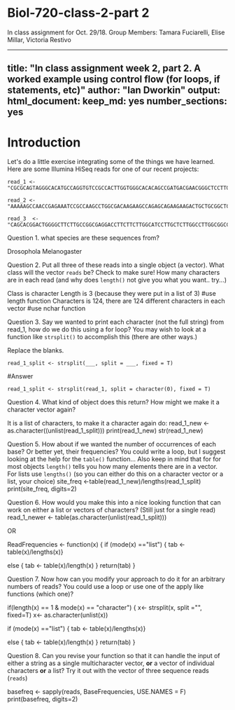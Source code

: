 # Biol-720-class-2-part 2
In class assignment for Oct. 29/18. 
Group Members: Tamara Fuciarelli, Elise Millar, Victoria Restivo

---
title: "In class assignment week 2, part 2. A worked example using control flow (for loops, if statements, etc)"
author: "Ian Dworkin"
output: 
  html_document:
    keep_md: yes
    number_sections: yes
---

# Introduction
Let's do a little exercise integrating some of the things we have learned. Here are some Illumina HiSeq reads for one of our recent projects:

```{r}
read_1 <- "CGCGCAGTAGGGCACATGCCAGGTGTCCGCCACTTGGTGGGCACACAGCCGATGACGAACGGGCTCCTTGACTATAATCTGACCCGTTTGCGTTTGGGTGACCAGGGAGAACTGGTGCTCCTGC"

read_2 <- "AAAAAGCCAACCGAGAAATCCGCCAAGCCTGGCGACAAGAAGCCAGAGCAGAAGAAGACTGCTGCGGCTCCCGCTGCCGGCAAGAAGGAGGCTGCTCCCTCGGCTGCCAAGCCAGCTGCCGCTG"

read_3  <- "CAGCACGGACTGGGGCTTCTTGCCGGCGAGGACCTTCTTCTTGGCATCCTTGCTCTTGGCCTTGGCGGCCGCGGTCGTCTTTACGGCCGCGGGCTTCTTGGCAGCAGCACCGGCGGTCGCTGGC"
```

Question 1. what species are these sequences from? 

Drosophola Melanogaster

Question 2. Put all three of these reads into a single object (a vector).  What class will the vector `reads` be? Check to make sure! How many characters are in each read (and why does `length()` not give you what you want.. try...)

Class is character
Length is 3 (because they were put in a list of 3) #use length function
Characters is 124, there are 124 different characters in each vector #use nchar function

Question 3. Say we wanted to print each character (not the full string) from read_1, how do we do this using a for loop? You may wish to look at a function like `strsplit()` to accomplish this (there are other ways.)

Replace the blanks.
```{r}
read_1_split <- strsplit(___, split = ___, fixed = T) 
```

#Answer
```{r}
read_1_split <- strsplit(read_1, split = character(0), fixed = T) 
```

Question 4. What kind of object does this return? How might we make it a character vector again?

It is a list of characters, to make it a character again do: 
read_1_new <- as.character((unlist(read_1_split)))
print(read_1_new)
str(read_1_new)

Question 5. How about if we wanted the number of occurrences of each base? Or better yet, their frequencies? You could write a loop, but I suggest looking at the help for the `table()` function... Also keep in mind that for for most objects `length()` tells you how many elements there are in a vector. For lists use `lengths()` (so you can either do this on a character vector or a list, your choice)
site_freq <-table(read_1_new)/lengths(read_1_split)
print(site_freq, digits=2)

Question 6. How would you make this into a nice looking function that can work on either  a list or vectors of characters? (Still just for a single read)
read_1_newer <- table(as.character(unlist(read_1_split)))

OR


ReadFrequencies <- function(x) {
if (mode(x) =="list") { 
tab <- table(x)/lengths(x)}

else {
tab <- table(x)/length(x)
}
return(tab)
}

Question 7. Now how can you modify your approach to do it for an arbitrary numbers of reads? You could use a loop or use one of the apply like functions (which one)?

if(length(x) == 1 & mode(x) == "character") {
x<- strsplit(x, split ="", fixed=T)
x<- as.character(unlist(x))

if (mode(x) =="list") { 
tab <- table(x)/lengths(x)}

else {
tab <- table(x)/length(x)
}
return(tab)
}

Question 8. Can you revise your function so that it can handle the input of either a string as a single multicharacter vector, **or** a vector of individual characters **or** a list? Try it out with the vector of three sequence reads (`reads`)

basefreq <- sapply(reads, BaseFrequencies, USE.NAMES = F)
print(basefreq, digits=2)
